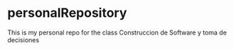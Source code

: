 # personalRepository
This is my personal repo for the class Construccion de Software y toma de decisiones
